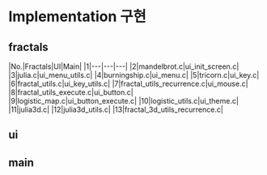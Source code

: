 # Implementation 구현
## fractals
|No.|Fractals|UI|Main|
|1|---|---|---|
|2|mandelbrot.c|ui_init_screen.c|
|3|julia.c|ui_menu_utils.c|
|4|burningship.c|ui_menu.c|
|5|tricorn.c|ui_key.c|
|6|fractal_utils.c|ui_key_utils.c|
|7|fractal_utils_recurrence.c|ui_mouse.c|
|8|fractal_utils_execute.c|ui_button.c|
|9|logistic_map.c|ui_button_execute.c|
|10|logistic_utils.c|ui_theme.c|
|11|julia3d.c|
|12|julia3d_utils.c|
|13|fractal_3d_utils_recurrence.c|

## ui

## main
